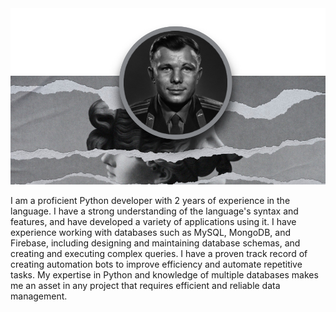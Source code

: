 <img src="banner.png" />

I am a proficient Python developer with 2 years of experience in the language. I have a strong understanding of the language's syntax and features, and have developed a variety of applications using it. I have experience working with databases such as MySQL, MongoDB, and Firebase, including designing and maintaining database schemas, and creating and executing complex queries. I have a proven track record of creating automation bots to improve efficiency and automate repetitive tasks. My expertise in Python and knowledge of multiple databases makes me an asset in any project that requires efficient and reliable data management.
